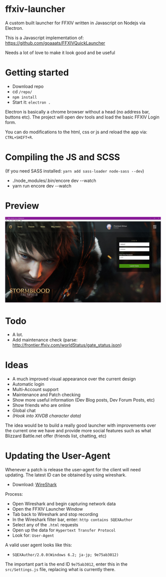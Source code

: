# ffxiv-launcher

A custom built launcher for FFXIV written in Javascript on Nodejs via Electron.

This is a Javascript implementation of: 
https://github.com/goaaats/FFXIVQuickLauncher

Needs a lot of love to make it look good and be useful

# Getting started

- Download repo
- cd `/repo/`
- `npm install`
- Start it: `electron .`

Electron is basically a chrome browser without a head (no address bar, buttons etc). The project will open dev tools and load the basic FFXIV Login form.

You can do modifications to the html, css or js and reload the app via: `CTRL+SHIFT+R`.

# Compiling the JS and SCSS

(If you need SASS installed: `yarn add sass-loader node-sass --dev`)

- ./node_modules/.bin/encore dev --watch
- yarn run encore dev --watch

# Preview

![preview](./github/preview.png)

# Todo

- A lot.
- Add maintenance check (parse: http://frontier.ffxiv.com/worldStatus/gate_status.json)

# Ideas

- A much improved visual appearance over the current design
- Automatic login
- Multi-Account support
- Maintenance and Patch checking
- Show more useful information (Dev Blog posts, Dev Forum Posts, etc)
- Show friends who are online
- Global chat
- *(Hook into XIVDB character data)*

The idea would be to build a really good launcher with improvements over the current one we have and provide more social features such as what Blizzard Battle.net offer (friends list, chatting, etc)

# Updating the User-Agent

Whenever a patch is release the user-agent for the client will need updating. The latest ID can be obtained by using wireshark.

- Download: [WireShark](https://www.wireshark.org/)

Process:

- Open Wireshark and begin capturing network data
- Open the FFXIV Launcher Window
- Tab back to Wireshark and stop recording
- In the Wireshark filter bar, enter: `http contains SQEXAuthor`
- Select any of the `.html` requests
- Open up the data for `Hypertext Transfer Protocol`
- Look for: `User-Agent`

A valid user agent looks like this:

- `SQEXAuthor/2.0.0(Windows 6.2; ja-jp; 9e75ab3012)`

The important part is the end ID `9e75ab3012`, enter this in the `src/Settings.js` file, replacing what is currently there.
